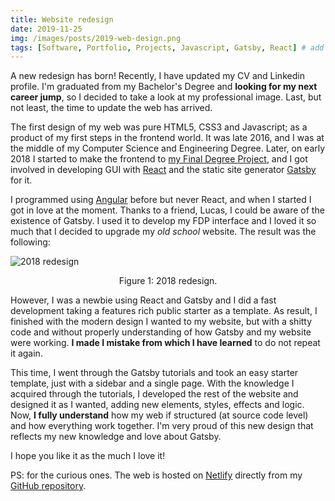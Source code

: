 ```yaml
---
title: Website redesign
date: 2019-11-25
img: /images/posts/2019-web-design.png
tags: [Software, Portfolio, Projects, Javascript, Gatsby, React] # add tag
---
```


A new redesign has born! Recently, I have updated my CV and Linkedin profile. I'm graduated from my Bachelor's Degree and **looking for my next career jump**, so I decided to take a look at my professional image. Last, but not least, the time to update the web has arrived.

The first design of my web was pure HTML5, CSS3 and Javascript; as a product of my first steps in the frontend world. It was late 2016, and I was at the middle of my Computer Science and Engineering Degree. Later, on early 2018 I started to make the frontend to [my Final Degree Project](/bachelor-degree-thesis/), and I got involved in developing GUI with [React](https://reactjs.org/) and the static site generator [Gatsby](https://www.gatsbyjs.org/) for it.

I programmed using [Angular](https://angularjs.org/) before but never React, and when I started I got in love at the moment. Thanks to a friend, Lucas, I could be aware of the existence of Gatsby. I used it to develop my FDP interface and I loved it so much that I decided to upgrade my *old school* website. The result was the following:

![2018 redesign](/images/posts/2018-web-design.png)

<p align="center">
    Figure 1: 2018 redesign.
</p>

However, I was a newbie using React and Gatsby and I did a fast development taking a features rich public starter as a template. As result, I finished with the modern design I wanted to my website, but with a shitty code and without properly understanding of how Gatsby and my website were working. **I made I mistake from which I have learned** to do not repeat it again.

This time, I went through the Gatsby tutorials and took an easy starter template, just with a sidebar and a single page. With the knowledge I acquired through the tutorials, I developed the rest of the website and designed it as I wanted, adding new elements, styles, effects and logic. Now, **I fully understand** how my web if structured (at source code level) and how everything work together. I'm very proud of this new design that reflects my new knowledge and love about Gatsby.

I hope you like it as the much I love it!

PS: for the curious ones. The web is hosted on [Netlify](https://www.netlify.com/) directly from my [GitHub repository](https://github.com/tairosonloa/aalonso.eu).